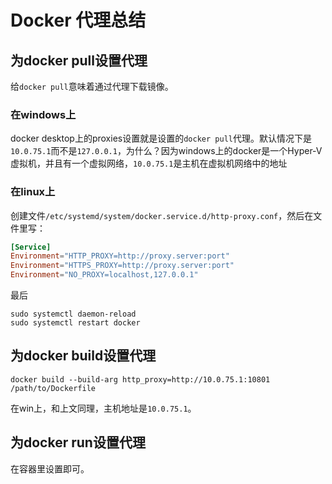 # Docker 代理总结

## 为docker pull设置代理

给`docker pull`意味着通过代理下载镜像。

### 在windows上

docker desktop上的proxies设置就是设置的`docker pull`代理。默认情况下是`10.0.75.1`而不是`127.0.0.1`，为什么？因为windows上的docker是一个Hyper-V虚拟机，并且有一个虚拟网络，`10.0.75.1`是主机在虚拟机网络中的地址

### 在linux上

创建文件`/etc/systemd/system/docker.service.d/http-proxy.conf`，然后在文件里写：

```conf
[Service]
Environment="HTTP_PROXY=http://proxy.server:port"
Environment="HTTPS_PROXY=http://proxy.server:port"
Environment="NO_PROXY=localhost,127.0.0.1"
```

最后

```shell
sudo systemctl daemon-reload
sudo systemctl restart docker
```

## 为docker build设置代理

```shell
docker build --build-arg http_proxy=http://10.0.75.1:10801 /path/to/Dockerfile
```

在win上，和上文同理，主机地址是`10.0.75.1`。

## 为docker run设置代理

在容器里设置即可。
